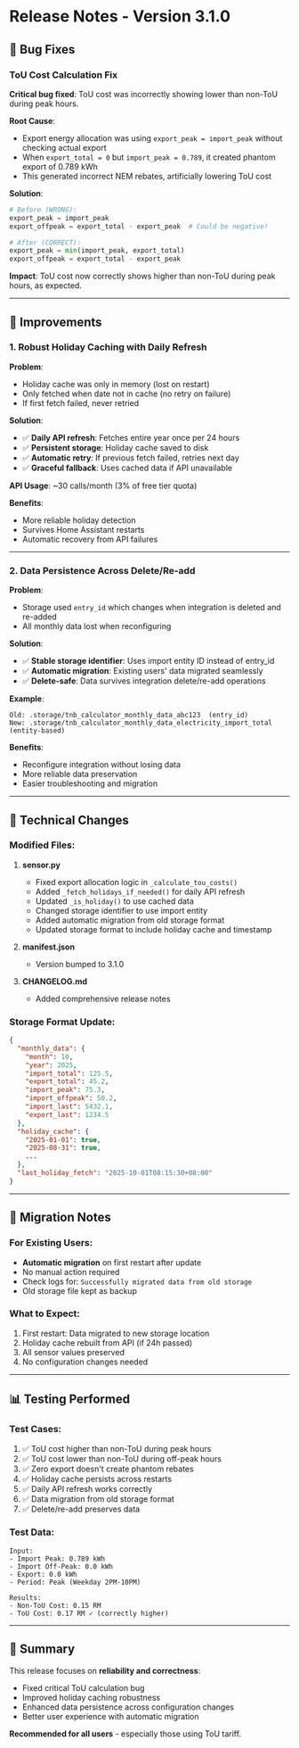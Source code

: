 # Release Notes - Version 3.1.0

## 🐛 Bug Fixes

### ToU Cost Calculation Fix
**Critical bug fixed**: ToU cost was incorrectly showing lower than non-ToU during peak hours.

**Root Cause**: 
- Export energy allocation was using `export_peak = import_peak` without checking actual export
- When `export_total = 0` but `import_peak = 0.789`, it created phantom export of 0.789 kWh
- This generated incorrect NEM rebates, artificially lowering ToU cost

**Solution**:
```python
# Before (WRONG):
export_peak = import_peak
export_offpeak = export_total - export_peak  # Could be negative!

# After (CORRECT):
export_peak = min(import_peak, export_total)
export_offpeak = export_total - export_peak
```

**Impact**: ToU cost now correctly shows higher than non-ToU during peak hours, as expected.

---

## 🚀 Improvements

### 1. Robust Holiday Caching with Daily Refresh

**Problem**: 
- Holiday cache was only in memory (lost on restart)
- Only fetched when date not in cache (no retry on failure)
- If first fetch failed, never retried

**Solution**:
- ✅ **Daily API refresh**: Fetches entire year once per 24 hours
- ✅ **Persistent storage**: Holiday cache saved to disk
- ✅ **Automatic retry**: If previous fetch failed, retries next day
- ✅ **Graceful fallback**: Uses cached data if API unavailable

**API Usage**: ~30 calls/month (3% of free tier quota)

**Benefits**:
- More reliable holiday detection
- Survives Home Assistant restarts
- Automatic recovery from API failures

---

### 2. Data Persistence Across Delete/Re-add

**Problem**:
- Storage used `entry_id` which changes when integration is deleted and re-added
- All monthly data lost when reconfiguring

**Solution**:
- ✅ **Stable storage identifier**: Uses import entity ID instead of entry_id
- ✅ **Automatic migration**: Existing users' data migrated seamlessly
- ✅ **Delete-safe**: Data survives integration delete/re-add operations

**Example**:
```
Old: .storage/tnb_calculator_monthly_data_abc123  (entry_id)
New: .storage/tnb_calculator_monthly_data_electricity_import_total  (entity-based)
```

**Benefits**:
- Reconfigure integration without losing data
- More reliable data preservation
- Easier troubleshooting and migration

---

## 📝 Technical Changes

### Modified Files:
1. **sensor.py**
   - Fixed export allocation logic in `_calculate_tou_costs()`
   - Added `_fetch_holidays_if_needed()` for daily API refresh
   - Updated `_is_holiday()` to use cached data
   - Changed storage identifier to use import entity
   - Added automatic migration from old storage format
   - Updated storage format to include holiday cache and timestamp

2. **manifest.json**
   - Version bumped to 3.1.0

3. **CHANGELOG.md**
   - Added comprehensive release notes

### Storage Format Update:
```json
{
  "monthly_data": {
    "month": 10,
    "year": 2025,
    "import_total": 125.5,
    "export_total": 45.2,
    "import_peak": 75.3,
    "import_offpeak": 50.2,
    "import_last": 5432.1,
    "export_last": 1234.5
  },
  "holiday_cache": {
    "2025-01-01": true,
    "2025-08-31": true,
    ...
  },
  "last_holiday_fetch": "2025-10-01T08:15:30+08:00"
}
```

---

## 🔄 Migration Notes

### For Existing Users:
- **Automatic migration** on first restart after update
- No manual action required
- Check logs for: `Successfully migrated data from old storage`
- Old storage file kept as backup

### What to Expect:
1. First restart: Data migrated to new storage location
2. Holiday cache rebuilt from API (if 24h passed)
3. All sensor values preserved
4. No configuration changes needed

---

## 📊 Testing Performed

### Test Cases:
1. ✅ ToU cost higher than non-ToU during peak hours
2. ✅ ToU cost lower than non-ToU during off-peak hours
3. ✅ Zero export doesn't create phantom rebates
4. ✅ Holiday cache persists across restarts
5. ✅ Daily API refresh works correctly
6. ✅ Data migration from old storage format
7. ✅ Delete/re-add preserves data

### Test Data:
```
Input:
- Import Peak: 0.789 kWh
- Import Off-Peak: 0.0 kWh
- Export: 0.0 kWh
- Period: Peak (Weekday 2PM-10PM)

Results:
- Non-ToU Cost: 0.15 RM
- ToU Cost: 0.17 RM ✓ (correctly higher)
```

---

## 🎯 Summary

This release focuses on **reliability and correctness**:
- Fixed critical ToU calculation bug
- Improved holiday caching robustness
- Enhanced data persistence across configuration changes
- Better user experience with automatic migration

**Recommended for all users** - especially those using ToU tariff.

